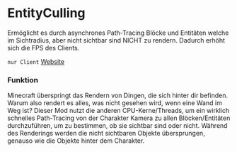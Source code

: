 # EntityCulling

Ermöglicht es durch asynchrones Path-Tracing Blöcke und Entitäten welche im Sichtradius, aber nicht sichtbar sind NICHT
zu rendern. Dadurch erhöht sich die FPS des Clients.

`nur Client` [Website](https://www.curseforge.com/minecraft/mc-mods/entityculling)

### Funktion

Minecraft überspringt das Rendern von Dingen, die sich hinter dir befinden. Warum also rendert es alles, was nicht
gesehen wird, wenn eine Wand im Weg ist? Dieser Mod nutzt die anderen CPU-Kerne/Threads, um ein wirklich schnelles
Path-Tracing von der Charakter Kamera zu allen Blöcken/Entitäten durchzuführen, um zu bestimmen, ob sie sichtbar sind
oder nicht. Während des Renderings werden die nicht sichtbaren Objekte übersprungen, genauso wie die Objekte hinter dem
Charakter.

